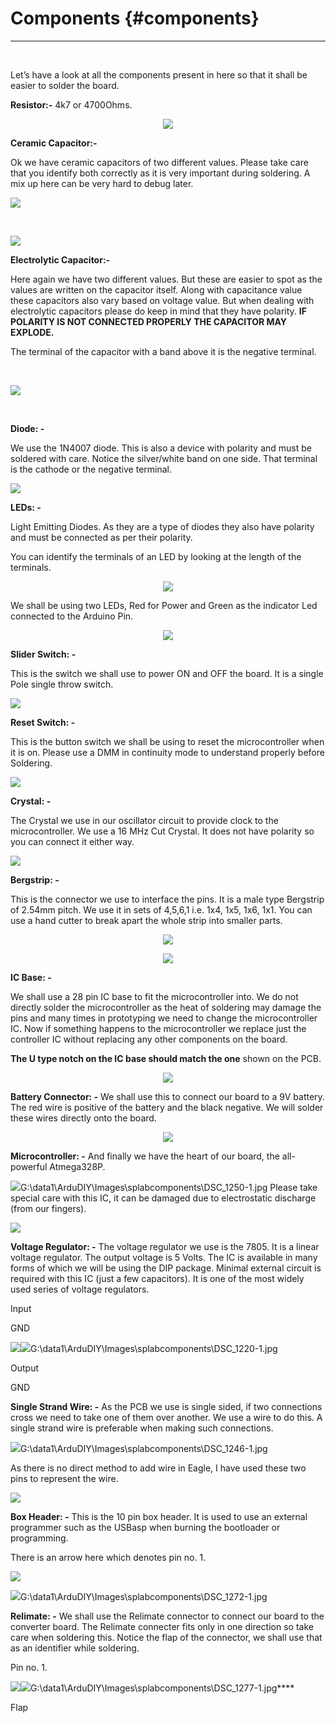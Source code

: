 # Components {#components}
---

<br/>

Let’s have a look at all the components present in here so that it shall be easier to solder the board.

**Resistor:-** 4k7 or 4700Ohms.

<p align="center">
  <img src="assets/picture_101.png" align="center">
</p>

**Ceramic Capacitor:-**

Ok we have ceramic capacitors of two different values. Please take care that you identify both correctly as it is very important during soldering. A mix up here can be very hard to debug later.

![](assets/picture_60.png)

<br/>

![](assets/picture_69.png)


**Electrolytic Capacitor:-**

Here again we have two different values. But these are easier to spot as the values are written on the capacitor itself. Along with capacitance value these capacitors also vary based on voltage value. But when dealing with electrolytic capacitors please do keep in mind that they have polarity. **IF POLARITY IS NOT CONNECTED PROPERLY THE CAPACITOR MAY EXPLODE.**

The terminal of the capacitor with a band above it is the negative terminal.

<br/>

![](assets/picture_83.png)

<br/>

**Diode: -**

We use the 1N4007 diode. This is also a device with polarity and must be soldered with care.
Notice the silver/white band on one side. That terminal is the cathode or the negative terminal.

![](assets/picture_92.png)

**LEDs: -**

Light Emitting Diodes. As they are a type of diodes they also have polarity and must be connected as per their polarity.

You can identify the terminals of an LED by looking at the length of the terminals.

<p align="center">
  <img src="assets/picture_36.png" align="center">
</p>

We shall be using two LEDs, Red for Power and Green as the indicator Led connected to the Arduino Pin.

<p align="center">
  <img src="assets/picture_39.png" align="center">
</p>

**Slider Switch: -**

This is the switch we shall use to power ON and OFF the board. It is a single Pole single throw switch.

![](assets/picture_45.png)



**Reset Switch: -**

This is the button switch we shall be using to reset the microcontroller when it is on. Please use a DMM in continuity mode to understand properly before Soldering.

![](assets/picture_65.png)


**Crystal: -**

The Crystal we use in our oscillator circuit to provide clock to the microcontroller. We use a 16 MHz Cut Crystal. It does not have polarity so you can connect it either way.

![](assets/picture_113.png)

**Bergstrip: -**

This is the connector we use to interface the pins. It is a male type Bergstrip of 2.54mm pitch. We use it in sets of 4,5,6,1 i.e. 1x4, 1x5, 1x6, 1x1\. You can use a hand cutter to break apart the whole strip into smaller parts.

<p align="center">
  <img src="assets/picture_115.png" align="center">
</p>

<p align="center">
  <img src="assets/picture_116.png" align="center">
</p>

**IC Base: -**

We shall use a 28 pin IC base to fit the microcontroller into. We do not directly solder the microcontroller as the heat of soldering may damage the pins and many times in prototyping we need to change the microcontroller IC. Now if something happens to the microcontroller we replace just the controller IC without replacing any other components on the board.

**The U type notch on the IC base should match the one** shown on the PCB.

<p align="center">
  <img src="assets/picture_117.png" align="center">
</p>

**Battery Connector: -** We shall use this to connect our board to a 9V battery. The red wire is positive of the battery and the black negative. We will solder these wires directly onto the board.

<p align="center">
  <img src="assets/picture_118.png" align="center">
</p>

**Microcontroller: -** And finally we have the heart of our board, the all-powerful Atmega328P.

![](assets/picture_119.png)G:\data1\ArduDIY\Images\splabcomponents\DSC_1250-1.jpg Please take special care with this IC, it can be damaged due to electrostatic discharge (from our fingers).

![](assets/picture_120.png)

**Voltage Regulator: -** The voltage regulator we use is the 7805\. It is a linear voltage regulator. The output voltage is 5 Volts. The IC is available in many forms of which we will be using the DIP package. Minimal external circuit is required with this IC (just a few capacitors). It is one of the most widely used series of voltage regulators.

Input

GND

![](assets/picture_196.png)![](assets/picture_185.png)G:\data1\ArduDIY\Images\splabcomponents\DSC_1220-1.jpg

Output

GND

**Single Strand Wire: -** As the PCB we use is single sided, if two connections cross we need to take one of them over another. We use a wire to do this. A single strand wire is preferable when making such connections.

![](assets/picture_197.png)G:\data1\ArduDIY\Images\splabcomponents\DSC_1246-1.jpg

As there is no direct method to add wire in Eagle, I have used these two pins to represent the wire.

![](assets/picture_198.png)

**Box Header: -** This is the 10 pin box header. It is used to use an external programmer such as the USBasp when burning the bootloader or programming.

There is an arrow here which denotes pin no. 1.

![](assets/picture_204.png)

![](assets/picture_201.png)G:\data1\ArduDIY\Images\splabcomponents\DSC_1272-1.jpg

**Relimate: -** We shall use the Relimate connector to connect our board to the converter board. The Relimate connecter fits only in one direction so take care when soldering this. Notice the flap of the connector, we shall use that as an identifier while soldering.

Pin no. 1.

![](assets/picture_209.png)![](assets/picture_205.png)G:\data1\ArduDIY\Images\splabcomponents\DSC_1277-1.jpg****

Flap
